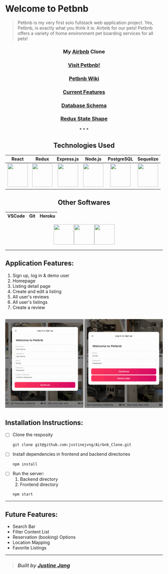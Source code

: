 # Welcome to Petbnb 

 > Petbnb is my very first solo fullstack web application project. Yes, Petbnb, is exactly what you think it is: Airbnb for our pets! Petbnb offers a variety of home environment pet boarding services for all pets!


<div align="center">

### **My [Airbnb](https://www.airbnb.com/) Clone**
### **[Visit Petbnb!](https://airbnb4pets.herokuapp.com/)**
### [Petbnb Wiki](https://github.com/jvstinejvng/Airbnb_Clone/wiki)
### [Current Features](https://github.com/jvstinejvng/Airbnb_Clone/wiki/Current-Features)
### [Database Schema](https://github.com/jvstinejvng/Airbnb_Clone/wiki/Database-Schema)
### [Redux State Shape](https://github.com/jvstinejvng/Airbnb_Clone/wiki/Redux-State-Shape)
</div>

<div align="center">
* * *

## **Technologies Used**

| React | Redux | Express.js | Node.js | PostgreSQL | Sequelize |
|:-----:|:-----:|:-------:|------------|:----------:|:---------:|
|<a href="https://reactjs.org/"><img src='https://cdn.jsdelivr.net/gh/devicons/devicon/icons/react/react-original.svg' width="65" height="75" /></a>|<a href='https://redux.js.org/'><img src="https://cdn.jsdelivr.net/gh/devicons/devicon/icons/redux/redux-original.svg" width="65" height="75" /></a>|<a href='https://expressjs.com/'><img src="https://cdn.jsdelivr.net/gh/devicons/devicon/icons/express/express-original.svg" width="65" height="75"/></a>|<a href='https://nodejs.org/en/'><img src="https://cdn.jsdelivr.net/gh/devicons/devicon/icons/nodejs/nodejs-original.svg" width="65" height="75" /></a>|<a href='https://www.postgresql.org/'><img src="https://cdn.jsdelivr.net/gh/devicons/devicon/icons/postgresql/postgresql-original.svg" width="65" height="75" /></a>|<a href='https://sequelize.org/'><img src="https://cdn.jsdelivr.net/gh/devicons/devicon/icons/sequelize/sequelize-original.svg"  width="65" height="75"  /></a>|

</div>

<div align="center">

## **Other Softwares**

| VSCode | Git | Heroku |
|:-----:|:-----:|:-------:|

<a href='https://code.visualstudio.com/'><img src="https://cdn.jsdelivr.net/gh/devicons/devicon/icons/vscode/vscode-original.svg" width="65"  height="65" /></a><a href='https://git-scm.com/'><img src="https://cdn.jsdelivr.net/gh/devicons/devicon/icons/git/git-original.svg" width="65"  height="65" /></a><a href='https://www.heroku.com/'><img src="https://cdn.jsdelivr.net/gh/devicons/devicon/icons/heroku/heroku-original.svg" width="65"  height="65"/></a>

* * * * * *
</div>

<div>

## **Application Features:**

1. Sign up, log in & demo user 
2. Homepage
3. Listing detail page
4. Create and edit a listing 
5. All user's reviews
6. All user's listings
7. Create a review 

![petbnb website](demo/petbnb.gif)
---------------------------------------------------------------------------
</div>
<div>

## **Installation Instructions:**
- [ ] Clone the resposity
    ```
    git clone git@github.com:jvstinejvng/Airbnb_Clone.git
    ```
 - [ ] Install dependencies in frontend and backend directories
    ```
    npm install
    ```
- [ ] Run the server: 
    1. Backend directory
    2. Frontend directory
    ```
    npm start
    ```

-------------------------------------------------------------------------
</div>

## **Future Features:**
- Search Bar
- Filter Content List
- Reservation (booking) Options
- Location Mapping 
- Favorite Listings 

---------------------------------------------------------------------------
> ### _Built by_ [_Justine Jang_](https://github.com/jvstinejvng)

